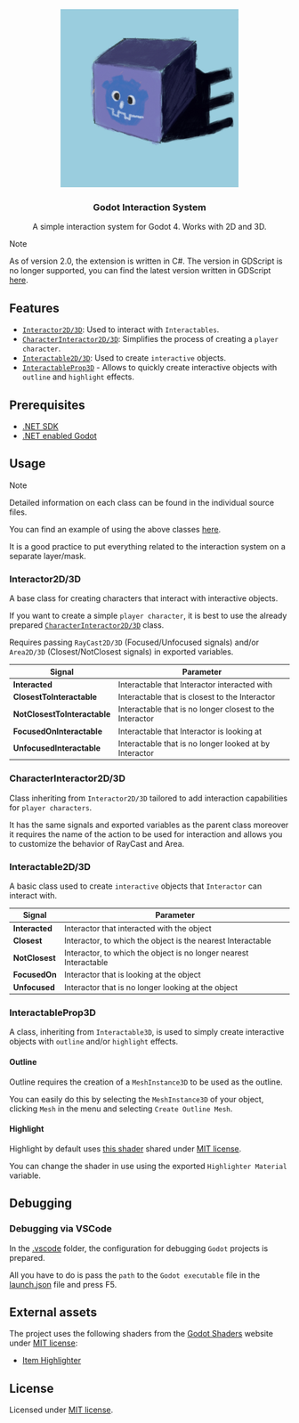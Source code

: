 <div align="center">
	<img src="./icon.png" width="320px" />
	<h3>Godot Interaction System</h3>
	<p />
	<p>A simple interaction system for Godot 4. Works with 2D and 3D.</p>
</div>

> [!NOTE]
> As of version 2.0, the extension is written in C#.
> The version in GDScript is no longer supported, you can find the latest version written in GDScript [here](https://github.com/MASSHUU12/godot-interaction-system/tree/v1.5.0).

## Features

-   [`Interactor2D/3D`](#interactor2d3d): Used to interact with `Interactables`.
-   [`CharacterInteractor2D/3D`](#characterinteractor2d3d): Simplifies the process of creating a `player character`.
-   [`Interactable2D/3D`](#interactable2d3d): Used to create `interactive` objects.
-   [`InteractableProp3D`](#interactableprop3d) - Allows to quickly create interactive objects with `outline` and `highlight` effects.

## Prerequisites

-   [.NET SDK](https://dotnet.microsoft.com/download)
-   [.NET enabled Godot](https://godotengine.org/download)

## Usage

> [!NOTE]
> Detailed information on each class can be found in the individual source files.

You can find an example of using the above classes [here](./scenes).

It is a good practice to put everything related to the interaction system on a separate layer/mask.

### Interactor2D/3D

A base class for creating characters that interact with interactive objects.

If you want to create a simple `player character`, it is best to use the already prepared [`CharacterInteractor2D/3D`](#characterinteractor2d3d) class.

Requires passing `RayCast2D/3D` (Focused/Unfocused signals) and/or `Area2D/3D` (Closest/NotClosest signals) in exported variables.

| Signal                       | Parameter                                                |
| ---------------------------- | -------------------------------------------------------- |
| **Interacted**               | Interactable that Interactor interacted with             |
| **ClosestToInteractable**    | Interactable that is closest to the Interactor           |
| **NotClosestToInteractable** | Interactable that is no longer closest to the Interactor |
| **FocusedOnInteractable**    | Interactable that Interactor is looking at               |
| **UnfocusedInteractable**    | Interactable that is no longer looked at by Interactor   |

### CharacterInteractor2D/3D

Class inheriting from `Interactor2D/3D` tailored to add interaction capabilities for `player characters`.

It has the same signals and exported variables as the parent class moreover it requires the name of the action to be used for interaction and allows you to customize the behavior of RayCast and Area.

### Interactable2D/3D

A basic class used to create `interactive` objects that `Interactor` can interact with.

| Signal         | Parameter                                                         |
| -------------- | ----------------------------------------------------------------- |
| **Interacted** | Interactor that interacted with the object                        |
| **Closest**    | Interactor, to which the object is the nearest Interactable       |
| **NotClosest** | Interactor, to which the object is no longer nearest Interactable |
| **FocusedOn**  | Interactor that is looking at the object                          |
| **Unfocused**  | Interactor that is no longer looking at the object                |

### InteractableProp3D

A class, inheriting from `Interactable3D`, is used to simply create interactive objects with `outline` and/or `highlight` effects.

#### Outline

Outline requires the creation of a `MeshInstance3D` to be used as the outline.

You can easily do this by selecting the `MeshInstance3D` of your object, clicking `Mesh` in the menu and selecting `Create Outline Mesh`.

#### Highlight

Highlight by default uses [this shader](https://godotshaders.com/shader/collectable-item-shining-highlight/) shared under [MIT license](https://opensource.org/licenses/MIT).

You can change the shader in use using the exported `Highlighter Material` variable.

## Debugging

### Debugging via VSCode

In the [.vscode](./.vscode) folder, the configuration for debugging `Godot` projects is prepared.

All you have to do is pass the `path` to the `Godot executable` file in the [launch.json](./.vscode/launch.json) file and press F5.

## External assets

The project uses the following shaders from the [Godot Shaders](https://godotshaders.com/shader/collectable-item-shining-highlight/) website under [MIT license](https://opensource.org/licenses/MIT):

-   [Item Highlighter](https://godotshaders.com/shader/collectable-item-shining-highlight/)

## License

Licensed under [MIT license](./LICENSE).
